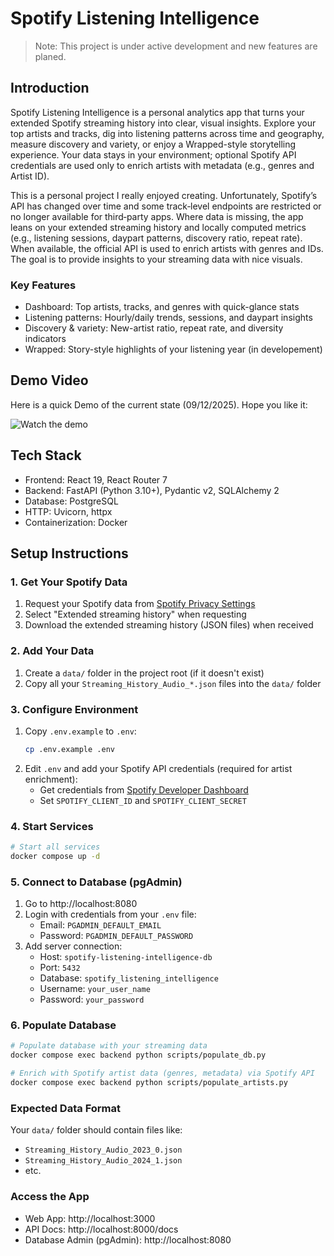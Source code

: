 # Spotify Listening Intelligence

> Note: This project is under active development and new features are planed.

## Introduction

Spotify Listening Intelligence is a personal analytics app that turns your extended Spotify streaming history into clear, visual insights. Explore your top artists and tracks, dig into listening patterns across time and geography, measure discovery and variety, or enjoy a Wrapped-style storytelling experience. Your data stays in your environment; optional Spotify API credentials are used only to enrich artists with metadata (e.g., genres and Artist ID).

This is a personal project I really enjoyed creating. Unfortunately, Spotify’s API has changed over time and some track‑level endpoints are restricted or no longer available for third‑party apps. Where data is missing, the app leans on your extended streaming history and locally computed metrics (e.g., listening sessions, daypart patterns, discovery ratio, repeat rate). When available, the official API is used to enrich artists with genres and IDs. The goal is to provide insights to your streaming data with nice visuals. 

### Key Features
- Dashboard: Top artists, tracks, and genres with quick-glance stats
- Listening patterns: Hourly/daily trends, sessions, and daypart insights
- Discovery & variety: New-artist ratio, repeat rate, and diversity indicators
- Wrapped: Story-style highlights of your listening year (in developement)


## Demo Video

Here is a quick Demo of the current state (09/12/2025). Hope you like it:

![Watch the demo](Demo/DemoVideo.gif)

## Tech Stack

- Frontend: React 19, React Router 7
- Backend: FastAPI (Python 3.10+), Pydantic v2, SQLAlchemy 2
- Database: PostgreSQL
- HTTP: Uvicorn, httpx
- Containerization: Docker

## Setup Instructions

### 1. Get Your Spotify Data
1. Request your Spotify data from [Spotify Privacy Settings](https://www.spotify.com/account/privacy/)
2. Select "Extended streaming history" when requesting
3. Download the extended streaming history (JSON files) when received

### 2. Add Your Data
1. Create a `data/` folder in the project root (if it doesn't exist)
2. Copy all your `Streaming_History_Audio_*.json` files into the `data/` folder

### 3. Configure Environment
1. Copy `.env.example` to `.env`:
   ```bash
   cp .env.example .env
   ```
2. Edit `.env` and add your Spotify API credentials (required for artist enrichment):
   - Get credentials from [Spotify Developer Dashboard](https://developer.spotify.com/dashboard)
   - Set `SPOTIFY_CLIENT_ID` and `SPOTIFY_CLIENT_SECRET`

### 4. Start Services
```bash
# Start all services
docker compose up -d
```

### 5. Connect to Database (pgAdmin)
1. Go to http://localhost:8080
2. Login with credentials from your `.env` file:
   - Email: `PGADMIN_DEFAULT_EMAIL`
   - Password: `PGADMIN_DEFAULT_PASSWORD`
3. Add server connection:
   - Host: `spotify-listening-intelligence-db`
   - Port: `5432`
   - Database: `spotify_listening_intelligence`
   - Username: `your_user_name`
   - Password: `your_password`

### 6. Populate Database
```bash
# Populate database with your streaming data
docker compose exec backend python scripts/populate_db.py

# Enrich with Spotify artist data (genres, metadata) via Spotify API
docker compose exec backend python scripts/populate_artists.py
```

### Expected Data Format
Your `data/` folder should contain files like:
- `Streaming_History_Audio_2023_0.json`
- `Streaming_History_Audio_2024_1.json`
- etc.

### Access the App
- Web App: http://localhost:3000
- API Docs: http://localhost:8000/docs
- Database Admin (pgAdmin): http://localhost:8080
